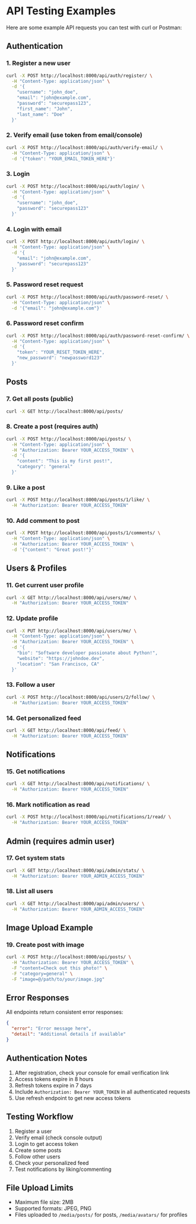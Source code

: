 # API Testing Examples

Here are some example API requests you can test with curl or Postman:

## Authentication

### 1. Register a new user
```bash
curl -X POST http://localhost:8000/api/auth/register/ \
  -H "Content-Type: application/json" \
  -d '{
    "username": "john_doe", 
    "email": "john@example.com",
    "password": "securepass123",
    "first_name": "John",
    "last_name": "Doe"
  }'
```

### 2. Verify email (use token from email/console)
```bash
curl -X POST http://localhost:8000/api/auth/verify-email/ \
  -H "Content-Type: application/json" \
  -d '{"token": "YOUR_EMAIL_TOKEN_HERE"}'
```

### 3. Login
```bash
curl -X POST http://localhost:8000/api/auth/login/ \
  -H "Content-Type: application/json" \
  -d '{
    "username": "john_doe",
    "password": "securepass123"
  }'
```

### 4. Login with email
```bash
curl -X POST http://localhost:8000/api/auth/login/ \
  -H "Content-Type: application/json" \
  -d '{
    "email": "john@example.com", 
    "password": "securepass123"
  }'
```

### 5. Password reset request
```bash
curl -X POST http://localhost:8000/api/auth/password-reset/ \
  -H "Content-Type: application/json" \
  -d '{"email": "john@example.com"}'
```

### 6. Password reset confirm
```bash
curl -X POST http://localhost:8000/api/auth/password-reset-confirm/ \
  -H "Content-Type: application/json" \
  -d '{
    "token": "YOUR_RESET_TOKEN_HERE",
    "new_password": "newpassword123"
  }'
```

## Posts

### 7. Get all posts (public)
```bash
curl -X GET http://localhost:8000/api/posts/
```

### 8. Create a post (requires auth)
```bash
curl -X POST http://localhost:8000/api/posts/ \
  -H "Content-Type: application/json" \
  -H "Authorization: Bearer YOUR_ACCESS_TOKEN" \
  -d '{
    "content": "This is my first post!",
    "category": "general"
  }'
```

### 9. Like a post
```bash
curl -X POST http://localhost:8000/api/posts/1/like/ \
  -H "Authorization: Bearer YOUR_ACCESS_TOKEN"
```

### 10. Add comment to post
```bash
curl -X POST http://localhost:8000/api/posts/1/comments/ \
  -H "Content-Type: application/json" \
  -H "Authorization: Bearer YOUR_ACCESS_TOKEN" \
  -d '{"content": "Great post!"}'
```

## Users & Profiles

### 11. Get current user profile
```bash
curl -X GET http://localhost:8000/api/users/me/ \
  -H "Authorization: Bearer YOUR_ACCESS_TOKEN"
```

### 12. Update profile
```bash
curl -X PUT http://localhost:8000/api/users/me/ \
  -H "Content-Type: application/json" \
  -H "Authorization: Bearer YOUR_ACCESS_TOKEN" \
  -d '{
    "bio": "Software developer passionate about Python!",
    "website": "https://johndoe.dev",
    "location": "San Francisco, CA"
  }'
```

### 13. Follow a user
```bash
curl -X POST http://localhost:8000/api/users/2/follow/ \
  -H "Authorization: Bearer YOUR_ACCESS_TOKEN"
```

### 14. Get personalized feed
```bash
curl -X GET http://localhost:8000/api/feed/ \
  -H "Authorization: Bearer YOUR_ACCESS_TOKEN"
```

## Notifications

### 15. Get notifications
```bash
curl -X GET http://localhost:8000/api/notifications/ \
  -H "Authorization: Bearer YOUR_ACCESS_TOKEN"
```

### 16. Mark notification as read
```bash
curl -X POST http://localhost:8000/api/notifications/1/read/ \
  -H "Authorization: Bearer YOUR_ACCESS_TOKEN"
```

## Admin (requires admin user)

### 17. Get system stats
```bash
curl -X GET http://localhost:8000/api/admin/stats/ \
  -H "Authorization: Bearer YOUR_ADMIN_ACCESS_TOKEN"
```

### 18. List all users
```bash
curl -X GET http://localhost:8000/api/admin/users/ \
  -H "Authorization: Bearer YOUR_ADMIN_ACCESS_TOKEN"
```

## Image Upload Example

### 19. Create post with image
```bash
curl -X POST http://localhost:8000/api/posts/ \
  -H "Authorization: Bearer YOUR_ACCESS_TOKEN" \
  -F "content=Check out this photo!" \
  -F "category=general" \
  -F "image=@/path/to/your/image.jpg"
```

## Error Responses

All endpoints return consistent error responses:

```json
{
  "error": "Error message here",
  "detail": "Additional details if available"
}
```

## Authentication Notes

1. After registration, check your console for email verification link
2. Access tokens expire in 8 hours
3. Refresh tokens expire in 7 days  
4. Include `Authorization: Bearer YOUR_TOKEN` in all authenticated requests
5. Use refresh endpoint to get new access tokens

## Testing Workflow

1. Register a user
2. Verify email (check console output)
3. Login to get access token
4. Create some posts
5. Follow other users
6. Check your personalized feed
7. Test notifications by liking/commenting

## File Upload Limits

- Maximum file size: 2MB
- Supported formats: JPEG, PNG
- Files uploaded to `/media/posts/` for posts, `/media/avatars/` for profiles
